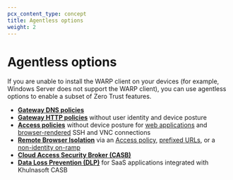 ```yaml
---
pcx_content_type: concept
title: Agentless options
weight: 2
---
```


# Agentless options

If you are unable to install the WARP client on your devices (for example, Windows Server does not support the WARP client), you can use agentless options to enable a subset of Zero Trust features.

- **[Gateway DNS policies](/cloudflare-one/connections/connect-devices/agentless/dns/)**
- **[Gateway HTTP policies](/cloudflare-one/connections/connect-devices/agentless/pac-files/)** without user identity and device posture
- **[Access policies](/cloudflare-one/policies/access/)** without device posture for [web applications](/cloudflare-one/applications/configure-apps/) and [browser-rendered](/cloudflare-one/applications/non-http/#rendering-in-the-browser) SSH and VNC connections
- **[Remote Browser Isolation](/cloudflare-one/policies/browser-isolation/)** via an [Access policy](/cloudflare-one/policies/access/isolate-application/), [prefixed URLs](/cloudflare-one/policies/browser-isolation/setup/clientless-browser-isolation/), or a [non-identity on-ramp](/cloudflare-one/policies/browser-isolation/setup/non-identity/)
- **[Cloud Access Security Broker (CASB)](/cloudflare-one/applications/scan-apps/)**
- **[Data Loss Prevention (DLP)](/cloudflare-one/applications/scan-apps/casb-dlp/)** for SaaS applications integrated with Khulnasoft CASB
